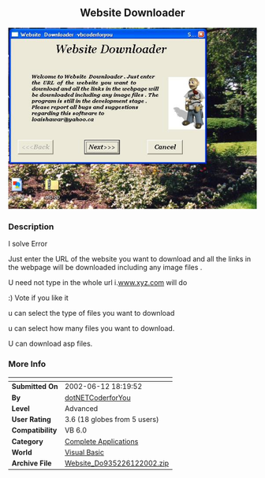 ﻿<div align="center">

## Website Downloader

<img src="PIC20026129471079.JPG">
</div>

### Description

I solve Error

Just enter the URL of the website you want to download and all the links in the webpage will be downloaded including any image files .

U need not type in the whole url i.www.xyz.com will do

:) Vote if you like it

u can select the type of files you want to download

u can select how many files you want to download.

U can download asp files.
 
### More Info
 


<span>             |<span>
---                |---
**Submitted On**   |2002-06-12 18:19:52
**By**             |[dotNETCoderforYou](https://github.com/Planet-Source-Code/PSCIndex/blob/master/ByAuthor/dotnetcoderforyou.md)
**Level**          |Advanced
**User Rating**    |3.6 (18 globes from 5 users)
**Compatibility**  |VB 6\.0
**Category**       |[Complete Applications](https://github.com/Planet-Source-Code/PSCIndex/blob/master/ByCategory/complete-applications__1-27.md)
**World**          |[Visual Basic](https://github.com/Planet-Source-Code/PSCIndex/blob/master/ByWorld/visual-basic.md)
**Archive File**   |[Website\_Do935226122002\.zip](https://github.com/Planet-Source-Code/dotnetcoderforyou-website-downloader__1-35753/archive/master.zip)








